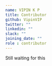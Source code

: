 ```yaml
---
name: VIPIN K P
title: Contributor
github: VipinVIP
twitter: ""
linkedin: ""
slack: ""
joining_date: ""
role : contributor
---
```


Still waiting for this
